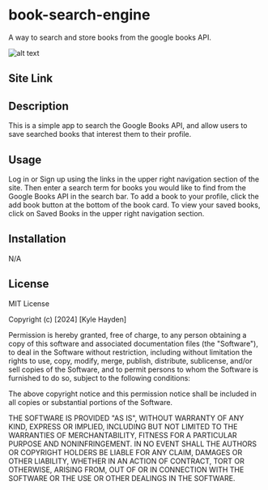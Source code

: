 # book-search-engine
A way to search and store books from the google books API.

![alt text](./Develop/client/src/assets/images/readmeimg.png)

## Site Link



## Description
This is a simple app to search the Google Books API, and allow users to save searched books that interest them to their profile.

## Usage
Log in or Sign up using the links in the upper right navigation section of the site. Then enter a search term for books you would like to find from the Google Books API in the search bar. To add a book to your profile, click the add book button at the bottom of the book card. To view your saved books, click on Saved Books in the upper right navigation section.

## Installation

N/A

## License
MIT License

Copyright (c) [2024] [Kyle Hayden]

Permission is hereby granted, free of charge, to any person obtaining a copy
of this software and associated documentation files (the "Software"), to deal
in the Software without restriction, including without limitation the rights
to use, copy, modify, merge, publish, distribute, sublicense, and/or sell
copies of the Software, and to permit persons to whom the Software is
furnished to do so, subject to the following conditions:

The above copyright notice and this permission notice shall be included in all
copies or substantial portions of the Software.

THE SOFTWARE IS PROVIDED "AS IS", WITHOUT WARRANTY OF ANY KIND, EXPRESS OR
IMPLIED, INCLUDING BUT NOT LIMITED TO THE WARRANTIES OF MERCHANTABILITY,
FITNESS FOR A PARTICULAR PURPOSE AND NONINFRINGEMENT. IN NO EVENT SHALL THE
AUTHORS OR COPYRIGHT HOLDERS BE LIABLE FOR ANY CLAIM, DAMAGES OR OTHER
LIABILITY, WHETHER IN AN ACTION OF CONTRACT, TORT OR OTHERWISE, ARISING FROM,
OUT OF OR IN CONNECTION WITH THE SOFTWARE OR THE USE OR OTHER DEALINGS IN THE
SOFTWARE.